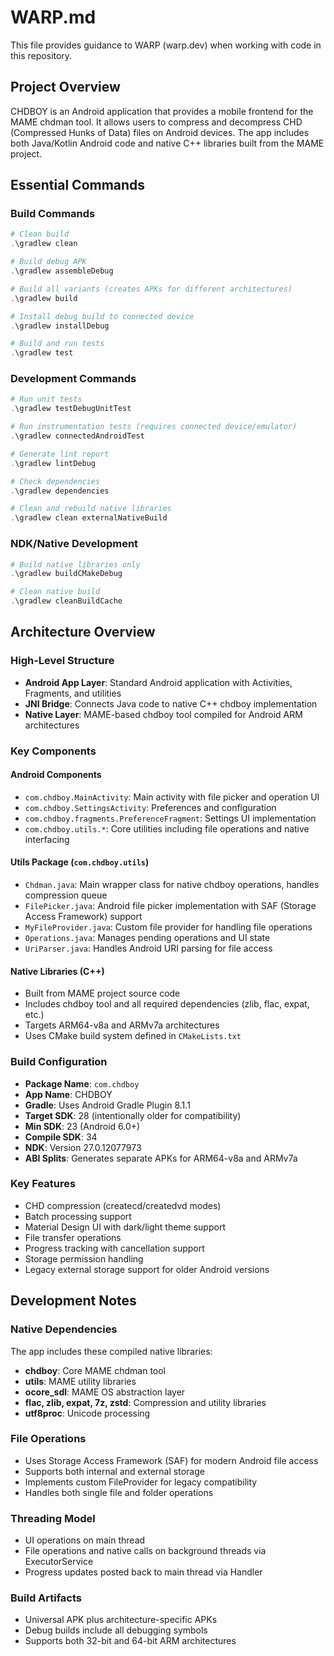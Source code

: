 # WARP.md

This file provides guidance to WARP (warp.dev) when working with code in this repository.

## Project Overview
CHDBOY is an Android application that provides a mobile frontend for the MAME chdman tool. It allows users to compress and decompress CHD (Compressed Hunks of Data) files on Android devices. The app includes both Java/Kotlin Android code and native C++ libraries built from the MAME project.

## Essential Commands

### Build Commands
```powershell
# Clean build
.\gradlew clean

# Build debug APK
.\gradlew assembleDebug

# Build all variants (creates APKs for different architectures)
.\gradlew build

# Install debug build to connected device
.\gradlew installDebug

# Build and run tests
.\gradlew test
```

### Development Commands
```powershell
# Run unit tests
.\gradlew testDebugUnitTest

# Run instrumentation tests (requires connected device/emulator)
.\gradlew connectedAndroidTest

# Generate lint report
.\gradlew lintDebug

# Check dependencies
.\gradlew dependencies

# Clean and rebuild native libraries
.\gradlew clean externalNativeBuild
```

### NDK/Native Development
```powershell
# Build native libraries only
.\gradlew buildCMakeDebug

# Clean native build
.\gradlew cleanBuildCache
```

## Architecture Overview

### High-Level Structure
- **Android App Layer**: Standard Android application with Activities, Fragments, and utilities
- **JNI Bridge**: Connects Java code to native C++ chdboy implementation
- **Native Layer**: MAME-based chdboy tool compiled for Android ARM architectures

### Key Components

#### Android Components
- `com.chdboy.MainActivity`: Main activity with file picker and operation UI
- `com.chdboy.SettingsActivity`: Preferences and configuration
- `com.chdboy.fragments.PreferenceFragment`: Settings UI implementation
- `com.chdboy.utils.*`: Core utilities including file operations and native interfacing

#### Utils Package (`com.chdboy.utils`)
- `Chdman.java`: Main wrapper class for native chdboy operations, handles compression queue
- `FilePicker.java`: Android file picker implementation with SAF (Storage Access Framework) support  
- `MyFileProvider.java`: Custom file provider for handling file operations
- `Operations.java`: Manages pending operations and UI state
- `UriParser.java`: Handles Android URI parsing for file access

#### Native Libraries (C++)
- Built from MAME project source code
- Includes chdboy tool and all required dependencies (zlib, flac, expat, etc.)
- Targets ARM64-v8a and ARMv7a architectures
- Uses CMake build system defined in `CMakeLists.txt`

### Build Configuration
- **Package Name**: `com.chdboy`
- **App Name**: CHDBOY
- **Gradle**: Uses Android Gradle Plugin 8.1.1
- **Target SDK**: 28 (intentionally older for compatibility)
- **Min SDK**: 23 (Android 6.0+)
- **Compile SDK**: 34
- **NDK**: Version 27.0.12077973
- **ABI Splits**: Generates separate APKs for ARM64-v8a and ARMv7a

### Key Features
- CHD compression (createcd/createdvd modes)
- Batch processing support
- Material Design UI with dark/light theme support
- File transfer operations
- Progress tracking with cancellation support
- Storage permission handling
- Legacy external storage support for older Android versions

## Development Notes

### Native Dependencies
The app includes these compiled native libraries:
- **chdboy**: Core MAME chdman tool
- **utils**: MAME utility libraries  
- **ocore_sdl**: MAME OS abstraction layer
- **flac, zlib, expat, 7z, zstd**: Compression and utility libraries
- **utf8proc**: Unicode processing

### File Operations
- Uses Storage Access Framework (SAF) for modern Android file access
- Supports both internal and external storage
- Implements custom FileProvider for legacy compatibility
- Handles both single file and folder operations

### Threading Model
- UI operations on main thread
- File operations and native calls on background threads via ExecutorService
- Progress updates posted back to main thread via Handler

### Build Artifacts
- Universal APK plus architecture-specific APKs
- Debug builds include all debugging symbols
- Supports both 32-bit and 64-bit ARM architectures